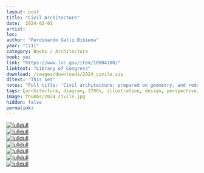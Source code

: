 ```yaml
---
layout: post
title: "Civil Architecture"
date:  2024-02-01
artist: 
loc: 
author: "Ferdinando Galli Bibiena"
year: "1711"
category: Books / Architecture
book: yes
link: "https://www.loc.gov/item/10004100/"
linktext: "Library of Congress"
download: /images/downloads/2024_civile.zip
dltext: "This set"
notes: "Full title: 'Civil architecture: prepared on geometry, and reduced to perspectives'"
tags: [architecture, diagram, 1700s, illustration, design, perspective]
image: thumbs/2024_civile.jpg
hidden: false
permalink:
---
```




<div class="post_image">
	<a href="{{ site.baseurl }}/images/posts/2024_civile/001.jpg" target="_blank">
	<img src="{{ site.baseurl }}/images/posts/2024_civile/001.jpg" alt="lulldull"></a>
</div>

<div class="post_image">
	<a href="{{ site.baseurl }}/images/posts/2024_civile/002.jpg" target="_blank">
	<img src="{{ site.baseurl }}/images/posts/2024_civile/002.jpg" alt="lulldull"></a>
</div>

<div class="post_image">
	<a href="{{ site.baseurl }}/images/posts/2024_civile/003.jpg" target="_blank">
	<img src="{{ site.baseurl }}/images/posts/2024_civile/003.jpg" alt="lulldull"></a>
</div>

<div class="post_image">
	<a href="{{ site.baseurl }}/images/posts/2024_civile/004.jpg" target="_blank">
	<img src="{{ site.baseurl }}/images/posts/2024_civile/004.jpg" alt="lulldull"></a>
</div>

<div class="post_image">
	<a href="{{ site.baseurl }}/images/posts/2024_civile/005.jpg" target="_blank">
	<img src="{{ site.baseurl }}/images/posts/2024_civile/005.jpg" alt="lulldull"></a>
</div>

<div class="post_image">
	<a href="{{ site.baseurl }}/images/posts/2024_civile/006.jpg" target="_blank">
	<img src="{{ site.baseurl }}/images/posts/2024_civile/006.jpg" alt="lulldull"></a>
</div>

<div class="post_image">
	<a href="{{ site.baseurl }}/images/posts/2024_civile/007.jpg" target="_blank">
	<img src="{{ site.baseurl }}/images/posts/2024_civile/007.jpg" alt="lulldull"></a>
</div>
